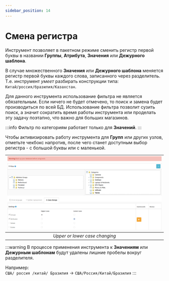 ```yaml
---
sidebar_position: 14
---
```


# Смена регистра

Инструмент позволяет в пакетном режиме сменить регистр первой буквы в названии **Группы**, **Атрибута**, **Значения** или **Дежурного шаблона**.

В случае множественного **Значения** или **Дежурного шаблона** меняется регистр первой буквы каждого слова, записанного через разделитель. Т.е. инструмент _умеет_ разбирать конструкции типа:  
`Китай/россия/бразилия/Казахстан`.

Для данного инструмента использование фильтра не является обязательным. Если ничего не будет отмечено, то поиск и замена будет производиться по всей БД. Использование фильтра позволит сузить поиск, а значит сократить время работы инструмента или проделать эту задачу поэтапно, что важно для больших магазинов. 

:::info
Фильтр по категориям работает только для **Значений**.
:::

Чтобы активизировать работу инструмента для **Групп** или других узлов, отметьте чекбокс напротив, после чего станет доступным выбор регистра - с большой буквы или с маленькой.

| ![Case](/img/tutorial/case_change.png) |
|:--:|
| *Upper or lower case changing* |

:::warning
В процессе применения инструмента к **Значениям** или **Дежурным шаблонам** будут удалены лишние пробелы вокруг разделителя.

Например:  
`США/ россия /китай/ Бразилия` → `США/Россия/Китай/Бразилия`
:::
